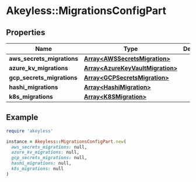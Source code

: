 # Akeyless::MigrationsConfigPart

## Properties

| Name | Type | Description | Notes |
| ---- | ---- | ----------- | ----- |
| **aws_secrets_migrations** | [**Array&lt;AWSSecretsMigration&gt;**](AWSSecretsMigration.md) |  | [optional] |
| **azure_kv_migrations** | [**Array&lt;AzureKeyVaultMigration&gt;**](AzureKeyVaultMigration.md) |  | [optional] |
| **gcp_secrets_migrations** | [**Array&lt;GCPSecretsMigration&gt;**](GCPSecretsMigration.md) |  | [optional] |
| **hashi_migrations** | [**Array&lt;HashiMigration&gt;**](HashiMigration.md) |  | [optional] |
| **k8s_migrations** | [**Array&lt;K8SMigration&gt;**](K8SMigration.md) |  | [optional] |

## Example

```ruby
require 'akeyless'

instance = Akeyless::MigrationsConfigPart.new(
  aws_secrets_migrations: null,
  azure_kv_migrations: null,
  gcp_secrets_migrations: null,
  hashi_migrations: null,
  k8s_migrations: null
)
```

